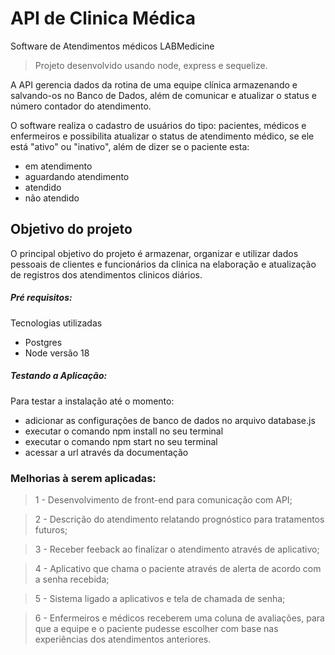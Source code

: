# API de Clinica Médica
Software de Atendimentos médicos LABMedicine

> Projeto desenvolvido usando node, express e sequelize.

A API gerencia dados da rotina de uma equipe clínica armazenando e salvando-os no Banco de Dados, além de comunicar e atualizar o status e número contador do atendimento.

O software realiza o cadastro de usuários do tipo: pacientes, médicos e enfermeiros e possibilita atualizar o status de atendimento médico, se ele está "ativo" ou "inativo", além de dizer se o paciente esta:

- em atendimento
- aguardando atendimento
- atendido
- não atendido

## Objetivo do projeto

O principal objetivo do projeto é armazenar, organizar e utilizar dados pessoais de clientes e funcionários da clinica na elaboração e atualização de registros dos atendimentos clinicos diários.

##### Pré requisitos:
Tecnologias utilizadas

- Postgres
- Node versão 18

 ##### Testando a Aplicação:

Para testar a instalação até o momento:
- adicionar as configurações de banco de dados no arquivo database.js
- executar o comando npm install no seu terminal
- executar o comando npm start no seu terminal
- acessar a url através da documentação


### Melhorias à serem aplicadas:
> 1 - Desenvolvimento de front-end para comunicação com API;

> 2 - Descrição do atendimento relatando prognóstico para tratamentos futuros;

> 3 - Receber feeback ao finalizar o atendimento através de aplicativo;

> 4 - Aplicativo que chama o paciente através de alerta de acordo com a senha recebida;

> 5 - Sistema ligado a aplicativos e tela de chamada de senha;

> 6 - Enfermeiros e médicos receberem uma coluna de avaliações, para que a equipe e o paciente pudesse escolher com base nas experiências dos atendimentos anteriores. 








